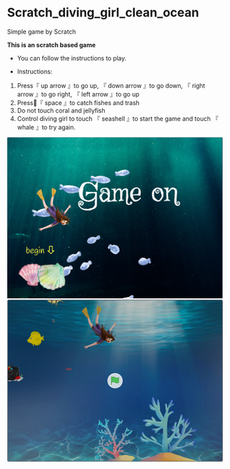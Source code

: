 # Scratch_diving_girl_clean_ocean
Simple game by Scratch

**This is an scratch based game**
* You can follow the instructions to play.

* Instructions:

1. Press『 up arrow 』to go up, 『 down arrow 』to go down, 『 right arrow 』to go right, 『 left arrow 』to go up
2. Press『 space 』to catch fishes and trash
3. Do not touch coral and jellyfish 
4. Control diving girl to touch 『 seashell 』to start the game and touch 『 whale 』to try again.


![game on](https://github.com/Snoopy1994/Scratch_diving_girl_clean_ocean/blob/main/game%20on%20.png)
![game image](https://github.com/Snoopy1994/Scratch_diving_girl_clean_ocean/blob/main/diving%20girl.png)
